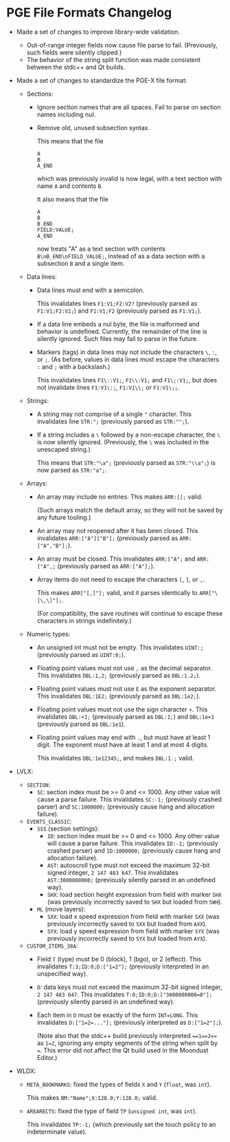 PGE File Formats Changelog
==========================

* Made a set of changes to improve library-wide validation.
  * Out-of-range integer fields now cause file parse to fail. (Previously, such fields were silently clipped.)
  * The behavior of the string split function was made consistent between the stdc++ and Qt builds.

* Made a set of changes to standardize the PGE-X file format:
  * Sections:
    * Ignore section names that are all spaces. Fail to parse on section names including nul.
    * Remove old, unused subsection syntax.

      This means that the file

          A
          B
          A_END

      which was previously invalid is now legal, with a text section with name `A` and contents `B`.

      It also means that the file

          A
          B
          B_END
          FIELD:VALUE;
          A_END

      now treats "A" as a text section with contents `B\nB_END\nFIELD_VALUE;`, instead of as a data section with a subsection `B` and a single item.
  * Data lines:
    * Data lines must end with a semicolon.

      This invalidates lines `F1:V1;F2:V2?` (previously parsed as `F1:V1;F2:V2;`) and `F1:V1;F2` (previously parsed as `F1:V1;`).
    * If a data line embeds a nul byte, the file is malformed and behavior is undefined. Currently, the remainder of the line is silently ignored. Such files may fail to parse in the future.
    * Markers (tags) in data lines may not include the characters `\`, `:`, or `;`. (As before, values in data lines must escape the characters `:` and `;` with a backslash.)

      This invalidates lines `F1\::V1;`, `F1\\:V1;` and `F1\;:V1;`, but does not invalidate lines `F1:V1\:;`, `F1:V1\\;` or `F1:V1\;;`.
  * Strings:
    * A string may not comprise of a single `"` character. This invalidates line `STR:";` (previously parsed as `STR:"";`).
    * If a string includes a `\` followed by a non-escape character, the `\` is now silently ignored. (Previously, the `\` was included in the unescaped string.)

      This means that `STR:"\a";` (previously parsed as `STR:"\\a";`) is now parsed as `STR:"a";`.
  * Arrays:
    * An array may include no entries. This makes `ARR:[];` valid.

      (Such arrays match the default array, so they will not be saved by any future tooling.)
    * An array may not reopened after it has been closed. This invalidates `ARR:["A"]["B"];` (previously parsed as `ARR:["A","B"];`).
    * An array must be closed. This invalidates `ARR:["A";` and `ARR:["A",;` (previously parsed as `ARR:["A"];`).
    * Array items do not need to escape the characters `[`, `]`, or `,`.

      This makes `ARR["[,]"];` valid, and it parses identically to `ARR["\[\,\]"];`.

      (For compatibility, the save routines will continue to escape these characters in strings indefinitely.)
  * Numeric types:
    * An unsigned int must not be empty. This invalidates `UINT:;` (previously parsed as `UINT:0;`).
    * Floating point values must not use `,` as the decimal separator. This invalidates `DBL:1,2;` (previously parsed as `DBL:1.2;`).
    * Floating point values must not use `E` as the exponent separator. This invalidates `DBL:1E2;` (previously parsed as `DBL:1e2;`).
    * Floating point values must not use the sign character `+`. This invalidates `DBL:+1;` (previously parsed as `DBL:1;`) and `DBL:1e+1` (previously parsed as `DBL:1e1`).
    * Floating point values may end with `.`, but must have at least 1 digit. The exponent must have at least 1 and at most 4 digits.

      This invalidates `DBL:1e12345;`, and makes `DBL:1.;` valid.
* LVLX:
  * `SECTION`:
    * `SC`: section index must be >= 0 and <= 1000. Any other value will cause a parse failure. This invalidates `SC:-1;` (previously crashed parser) and `SC:1000000;` (previously cause hang and allocation failure).
  * `EVENTS_CLASSIC`:
    * `SSS` (section settings):
      * `ID`: section index must be >= 0 and <= 1000. Any other value will cause a parse failure. This invalidates `ID:-1;` (previously crashed parser) and `ID:1000000;` (previously cause hang and allocation failure).
      * `AST`: autoscroll type must not exceed the maximum 32-bit signed integer, `2 147 483 647`. This invalidates `AST:3000000000;` (previously silently parsed in an undefined way).
      * `SHX`: load section height expression from field with marker `SHX` (was previously incorrectly saved to `SHX` but loaded from `SWH`).
    * `ML` (move layers):
      * `SXX`: load x speed expression from field with marker `SXX` (was previously incorrectly saved to `SXX` but loaded from `AXX`).
      * `SYX`: load y speed expression from field with marker `SYX` (was previously incorrectly saved to `SYX` but loaded from `AYX`).
  * `CUSTOM_ITEMS_38A`:
    * Field `T` (type) must be 0 (block), 1 (bgo), or 2 (effect). This invalidates `T:3;ID:0;D:["1=2"];` (previously interpreted in an unspecified way).
    * `D`: data keys must not exceed the maximum 32-bit signed integer, `2 147 483 647`. This invalidates `T:0;ID:0;D:["3000000000=0"];` (previously silently parsed in an undefined way).
    * Each item in `D` must be exactly of the form `INT=LONG`. This invalidates `D:["1=2=..."];` (previously interpreted as `D:["1=2"];`).

      (Note also that the stdc++ build previously interpreted `==1==2==` as `1=2`, ignoring any empty segments of the string when split by `=`. This error did not affect the Qt build used in the Moondust Editor.)
* WLDX:
  * `META_BOOKMARKS`: fixed the types of fields `X` and `Y` (`float`, was `int`).

    This makes `BM:"Name";X:128.0;Y:128.0;` valid.
  * `AREARECTS`: fixed the type of field `TP` (`unsigned int`, was `int`).

    This invalidates `TP:-1;` (which previously set the touch policy to an indeterminate value).
